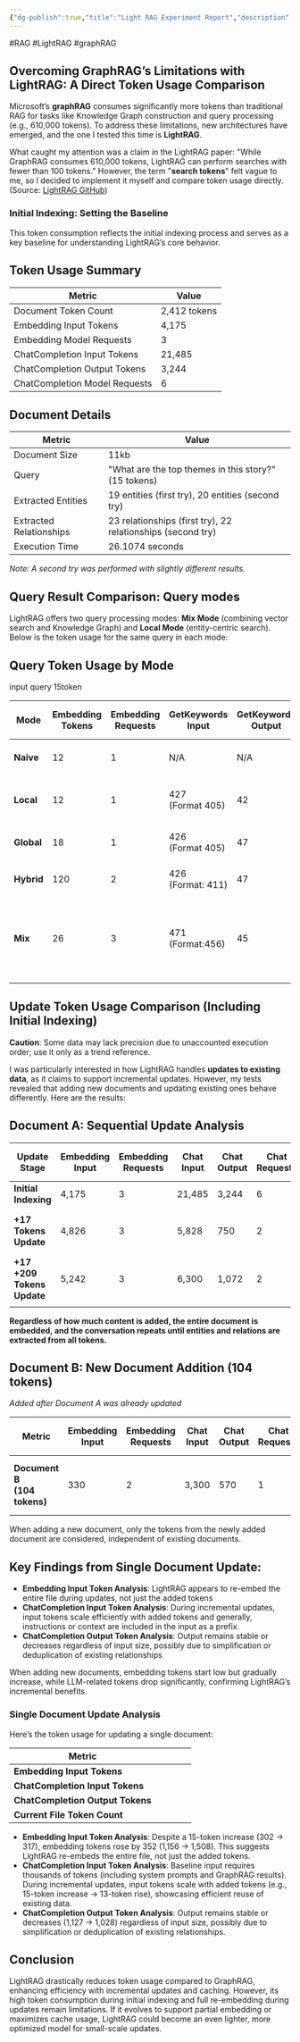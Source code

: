 ```yaml
---
{"dg-publish":true,"title":"Light RAG Experiment Report","description":null,"permalink":"/projects/library/en/light-rag-experiment-report/","dgPassFrontmatter":true,"noteIcon":"0","created":"2025-03-17T18:15:39.081+09:00","updated":"2025-03-18T01:05:37.332+09:00"}
---
```


#RAG #LightRAG #graphRAG
## Overcoming GraphRAG’s Limitations with LightRAG: A Direct Token Usage Comparison

Microsoft’s **graphRAG** consumes significantly more tokens than traditional RAG for tasks like Knowledge Graph construction and query processing (e.g., 610,000 tokens). To address these limitations, new architectures have emerged, and the one I tested this time is **LightRAG**.

What caught my attention was a claim in the LightRAG paper: "While GraphRAG consumes 610,000 tokens, LightRAG can perform searches with fewer than 100 tokens." However, the term "**search tokens**" felt vague to me, so I decided to implement it myself and compare token usage directly. (Source: [LightRAG GitHub](https://github.com/HKUDS/LightRAG))

### Initial Indexing: Setting the Baseline

This token consumption reflects the initial indexing process and serves as a key baseline for understanding LightRAG’s core behavior.


## Token Usage Summary

|Metric|Value|
|---|---|
|Document Token Count|2,412 tokens|
|Embedding Input Tokens|4,175|
|Embedding Model Requests|3|
|ChatCompletion Input Tokens|21,485|
|ChatCompletion Output Tokens|3,244|
|ChatCompletion Model Requests|6|

## Document Details

|Metric|Value|
|---|---|
|Document Size|11kb|
|Query|"What are the top themes in this story?" (15 tokens)|
|Extracted Entities|19 entities (first try), 20 entities (second try)|
|Extracted Relationships|23 relationships (first try), 22 relationships (second try)|
|Execution Time|26.1074 seconds|

_Note: A second try was performed with slightly different results._



## Query Result Comparison: Query modes
LightRAG offers two query processing modes: **Mix Mode** (combining vector search and Knowledge Graph) and **Local Mode** (entity-centric search). Below is the token usage for the same query in each mode:


## Query Token Usage by Mode

input query 15token

| Mode       | Embedding<br>Tokens | Embedding<br>Requests | GetKeywords<br>Input | GetKeywords<br>Output | Real Query<br>Input                                       | Real Query<br>Output | Cache<br>Status             | Cache<br>Mechanism           |
| ---------- | ------------------- | --------------------- | -------------------- | --------------------- | --------------------------------------------------------- | -------------------- | --------------------------- | ---------------------------- |
| **Naive**  | 12                  | 1                     | N/A                  | N/A                   | **2,879**<br>(System: 2,870)                              | 307                  | Enabled                     | Simple vector similarity     |
| **Local**  | 12                  | 1                     | 427<br>(Format 405)  | 42                    | **4,349**<br>(Doc data: 4,334)                            | 288                  | Enabled                     | Single entity-centric search |
| **Global** | 18                  | 1                     | 426<br>(Format 405)  | 47                    | **5,143**<br>(Doc data: 5,128)                            | 332                  | Enabled                     | Relationship pattern-based   |
| **Hybrid** | 120                 | 2                     | 426<br>(Format: 411) | 47                    | **6,538**<br>(Doc data: 6,898)                            | 370                  | Enabled                     | Local + Global combination   |
| **Mix**    | 26                  | 3                     | 471<br>(Format:456)  | 45                    | 9144<br>(introduction how to extract keyword format 9129) | 460                  | Only first Query<br>Enabled | Vector + Graph integration   |
|            |                     |                       |                      |                       |                                                           |                      |                             |                              |


## Update Token Usage Comparison (Including Initial Indexing)
**Caution**: Some data may lack precision due to unaccounted execution order; use it only as a trend reference.

I was particularly interested in how LightRAG handles **updates to existing data**, as it claims to support incremental updates. However, my tests revealed that adding new documents and updating existing ones behave differently. Here are the results:
## Document A: Sequential Update Analysis

| Update Stage               | Embedding<br>Input | Embedding<br>Requests | Chat<br>Input | Chat<br>Output | Chat<br>Requests | Process 1<br>Total | Process 1<br>Input                 | Process 1<br>Output            | Process 2<br>Total | Process 2<br>Input                         | Process 2<br>Output            |
| -------------------------- | ------------------ | --------------------- | ------------- | -------------- | ---------------- | ------------------ | ---------------------------------- | ------------------------------ | ------------------ | ------------------------------------------ | ------------------------------ |
| **Initial Indexing**       | 4,175              | 3                     | 21,485        | 3,244          | 6                | N/A                | N/A                                | N/A                            | N/A                | N/A                                        | N/A                            |
| **+17 Tokens Update**      | 4,826              | 3                     | 5,828         | 750            | 2                | **2,890**          | 2,509<br>(Instruction + full text) | 381<br>(Entity + relationship) | **3,690**          | 3,319<br>(Previous conversation + command) | 371<br>(Entity + relationship) |
| **+17 +209 Tokens Update** | 5,242              | 3                     | 6,300         | 1,072          | 2                | **3,153**          | 2,718<br>(Instruction + full text) | 435<br>(Entity + relationship) | **4,221**          | 3,582<br>(Previous conversation + command) | 639<br>(Entity + relationship) |
|                            |                    |                       |               |                |                  |                    |                                    |                                |                    |                                            |                                |


**Regardless of how much content is added, the entire document is embedded, and the conversation repeats until entities and relations are extracted from all tokens.**

## Document B: New Document Addition (104 tokens)

_Added after Document A was already updated_

| Metric                         | Embedding<br>Input | Embedding<br>Requests | Chat<br>Input | Chat<br>Output | Chat<br>Requests | Process 1<br>Total | Process 1<br>Input                   | Process 1<br>Output            | Process 2<br>Total | Process 2<br>Input                         | Process 2<br>Output            |
| ------------------------------ | ------------------ | --------------------- | ------------- | -------------- | ---------------- | ------------------ | ------------------------------------ | ------------------------------ | ------------------ | ------------------------------------------ | ------------------------------ |
| **Document B<br>(104 tokens)** | 330                | 2                     | 3,300         | 570            | 1                | **2,871**          | 2,384<br>(Command + document source) | 487<br>(Entity + relationship) | **3,871**          | 3,300<br>(Previous conversation + command) | 571<br>(Entity + relationship) |

When adding a new document, only the tokens from the newly added document are considered, independent of existing documents.


## Key Findings from Single Document Update:

- **Embedding Input Token Analysis**: LightRAG appears to re-embed the entire file during updates, not just the added tokens
- **ChatCompletion Input Token Analysis**: During incremental updates, input tokens scale efficiently with added tokens and generally, instructions or context are included in the input as a prefix.
- **ChatCompletion Output Token Analysis**: Output remains stable or decreases regardless of input size, possibly due to simplification or deduplication of existing relationships




When adding new documents, embedding tokens start low but gradually increase, while LLM-related tokens drop significantly, confirming LightRAG’s incremental benefits.

### Single Document Update Analysis
Here’s the token usage for updating a single document:

| Metric                           |     |     |     |     |
| -------------------------------- | --- | --- | --- | --- |
| **Embedding Input Tokens**       |     |     |     |     |
| **ChatCompletion Input Tokens**  |     |     |     |     |
| **ChatCompletion Output Tokens** |     |     |     |     |
| **Current File Token Count**     |     |     |     |     |

- **Embedding Input Token Analysis**: Despite a 15-token increase (302 → 317), embedding tokens rose by 352 (1,156 → 1,508). This suggests LightRAG re-embeds the entire file, not just the added tokens.
- **ChatCompletion Input Token Analysis**: Baseline input requires thousands of tokens (including system prompts and GraphRAG results). During incremental updates, input tokens scale with added tokens (e.g., 15-token increase → 13-token rise), showcasing efficient reuse of existing data.
- **ChatCompletion Output Token Analysis**: Output remains stable or decreases (1,127 → 1,028) regardless of input size, possibly due to simplification or deduplication of existing relationships.

## Conclusion
LightRAG drastically reduces token usage compared to GraphRAG, enhancing efficiency with incremental updates and caching. However, its high token consumption during initial indexing and full re-embedding during updates remain limitations. If it evolves to support partial embedding or maximizes cache usage, LightRAG could become an even lighter, more optimized model for small-scale updates.



